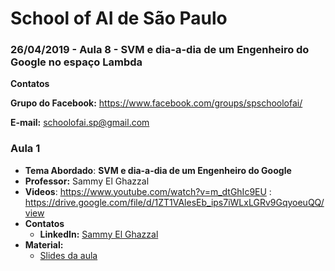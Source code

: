 # School of AI de São Paulo

### 26/04/2019 - Aula  8 -  SVM e dia-a-dia de um Engenheiro do Google no espaço Lambda


**Contatos**

**Grupo do Facebook:** https://www.facebook.com/groups/spschoolofai/

**E-mail:** schoolofai.sp@gmail.com

### Aula 1
  
- **Tema Abordado**: **SVM e dia-a-dia de um Engenheiro do Google**
- **Professor:** Sammy El Ghazzal
- **Videos**: https://www.youtube.com/watch?v=m_dtGhIc9EU
        : https://drive.google.com/file/d/1ZT1VAlesEb_ips7iWLxLGRv9GqyoeuQQ/view
- **Contatos**
  - **LinkedIn:** [Sammy El Ghazzal](https://www.linkedin.com/in/sammy-el-ghazzal-3a630644/?locale=en_US)
- **Material:** 
  - [Slides da aula](https://drive.google.com/file/d/1COegAGuec9tqN8ssJjMRyJqu7TNWVczK/view?usp=sharing)
  
